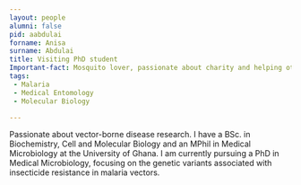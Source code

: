 ```yaml
---
layout: people
alumni: false
pid: aabdulai
forname: Anisa
surname: Abdulai
title: Visiting PhD student
Important-fact: Mosquito lover, passionate about charity and helping others.
tags:
 - Malaria
 - Medical Entomology 
 - Molecular Biology

---
```


Passionate about vector-borne disease research. I have a BSc. in Biochemistry, Cell and Molecular Biology and an MPhil in Medical Microbiology at the University of Ghana. I am currently pursuing a PhD in Medical Microbiology, focusing on the genetic variants associated with insecticide resistance in malaria vectors.